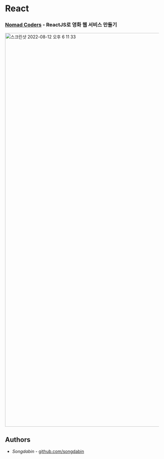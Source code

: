 # React

### [Nomad Coders](https://nomadcoders.co/) - ReactJS로 영화 웹 서비스 만들기

[<img width="1286" alt="스크린샷 2022-08-12 오후 6 11 33" src="https://user-images.githubusercontent.com/82192898/184323412-dfda3c28-06ca-4b55-9d8e-976adbfe4516.png">](https://nomadcoders.co/react-for-beginners)

## Authors

  - *Songdabin* -
    [github.com/songdabin](https://github.com/songdabin)
